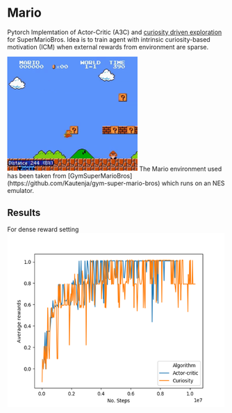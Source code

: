 # Mario
Pytorch Implemtation of Actor-Critic (A3C) and [curiosity driven exploration](https://pathak22.github.io/noreward-rl/) for SuperMarioBros. Idea is to train agent with intrinsic curiosity-based motivation (ICM) when external rewards from environment are sparse. 

<img src="images/mario1.gif" width="300"> 
The Mario environment used has been taken from [GymSuperMarioBros](https://github.com/Kautenja/gym-super-mario-bros) which runs on an NES emulator.

## Results
For dense reward setting
<img src ="images/Figure_1.png" width="500" height="400">
